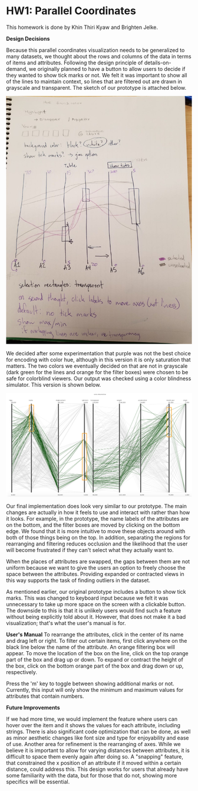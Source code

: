 # HW1: Parallel Coordinates

This homework is done by Khin Thiri Kyaw and Brighten Jelke.

**Design Decisions**

Because this parallel coordinates visualization needs to be generalized to many datasets, we thought about the rows and columns of the data in terms of items and attributes. Following the design principle of details-on-demand, we originally planned to have a button to allow users to decide if they wanted to show tick marks or not. We felt it was important to show all of the lines to maintain context, so lines that are filtered out are drawn in grayscale and transparent. The sketch of our prototype is attached below.

![Prototype Screenshot](./originalsketch.jpeg)

We decided after some experimentation that purple was not the best choice for encoding with color hue, although in this version it is only saturation that matters. The two colors we eventually decided on that are not in grayscale (dark green for the lines and orange for the filter boxes) were chosen to be safe for colorblind viewers. Our output was checked using a color blindness simulator. This version is shown below.

![Implementation Screenshot](./finalimplementation.png)

Our final implementation does look very similar to our prototype. The main changes are actually in how it feels to use and interact with rather than how it looks. For example, in the prototype, the name labels of the attributes are on the bottom, and the filter boxes are moved by clicking on the bottom edge. We found that it is more intuitive to move these objects around with both of those things being on the top. In addition, separating the regions for rearranging and filtering reduces occlusion and the likelihood that the user will become frustrated if they can't select what they actually want to.

When the places of attributes are swapped, the gaps between them are not uniform because we want to give the users an option to freely choose the space between the attributes. Providing expanded or contracted views in this way supports the task of finding outliers in the dataset.

As mentioned earlier, our original prototype includes a button to show tick marks. This was changed to keyboard input because we felt it was unnecessary to take up more space on the screen with a clickable button. The downside to this is that it is unlikely users would find such a feature without being explicitly told about it. However, that does not make it a bad visualization; that's what the user's manual is for. 

**User's Manual**
To rearrange the attributes, click in the center of its name and drag left or right.
To filter out certain items, first click anywhere on the black line below the name of the attribute. An orange filtering box will appear. To move the location of the box on the line, click on the top orange part of the box and drag up or down. To expand or contract the height of the box, click on the bottom orange part of the box and drag down or up, respectively. 

Press the 'm' key to toggle between showing additional marks or not. Currently, this input will only show the minimum and maximum values for attributes that contain numbers.
 
**Future Improvements**

If we had more time, we would implement the feature where users can hover over the item and it shows the values for each attribute, including strings. There is also significant code optimization that can be done, as well as minor aesthetic changes like font size and type for enjoyability and ease of use. Another area for refinement is the rearranging of axes. While we believe it is important to allow for varying distances between attributes, it is difficult to space them evenly again after doing so. A "snapping" feature, that constrained the x position of an attribute if it moved within a certain distance, could address this. This design works for users that already have some familiarity with the data, but for those that do not, showing more specifics will be essential. 
